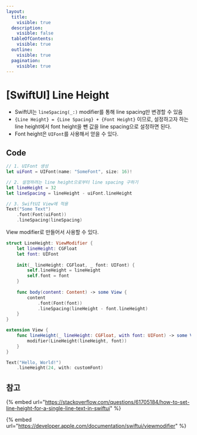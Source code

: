 ```yaml
---
layout:
  title:
    visible: true
  description:
    visible: false
  tableOfContents:
    visible: true
  outline:
    visible: true
  pagination:
    visible: true
---
```


# \[SwiftUI] Line Height

* SwiftUI는 `lineSpacing(_:)` modifier를 통해 line spacing만 변경할 수 있음
* `{Line Height} = {Line Spacing} + {Font Height}` 이므로, 설정하고자 하는 line height에서 font height을 뺀 값을 line spacing으로 설정하면 된다.
* Font height은 `UIFont`를 사용해서 얻을 수 있다.

## Code

```swift
// 1. UIFont 생성
let uiFont = UIFont(name: "SomeFont", size: 16)!

// 2. 설정하려는 line height으로부터 line spacing 구하기
let lineHeight = 32
let lineSpacing = lineHeight - uiFont.lineHeight

// 3. SwiftUI View에 적용
Text("Some Text")
    .font(Font(uiFont))
    .lineSpacing(lineSpacing)
```

View modifier로 만들어서 사용할 수 있다.

```swift
struct LineHeight: ViewModifier {
    let lineHeight: CGFloat
    let font: UIFont
    
    init(_ lineHeight: CGFloat, _ font: UIFont) {
        self.lineHeight = lineHeight
        self.font = font
    }
    
    func body(content: Content) -> some View {
        content
            .font(Font(font))
            .lineSpacing(lineHeight - font.lineHeight)
    }
}

extension View {
    func lineHeight(_ lineHeight: CGFloat, with font: UIFont) -> some View {
        modifier(LineHeight(lineHeight, font))
    }
}

Text("Hello, World!")
    .lineHeight(24, with: customFont)
```

## 참고

{% embed url="https://stackoverflow.com/questions/61705184/how-to-set-line-height-for-a-single-line-text-in-swiftui" %}

{% embed url="https://developer.apple.com/documentation/swiftui/viewmodifier" %}

